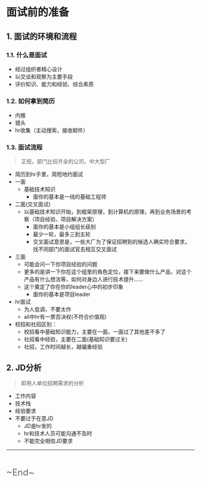 # 面试前的准备
<ClientOnly>
  <Valine></Valine>
</ClientOnly>

## 1. 面试的环境和流程
### 1.1. 什么是面试
- 经过组织者精心设计
- 以交谈和观察为主要手段
- 评价知识、能力和经验、综合素质

### 1.2. 如何拿到简历
- 内推
- 猎头
- hr收集（主动搜索，接收邮件）

### 1.3. 面试流程
> 正规，部门比较齐全的公司，中大型厂
- 简历到hr手里，简短地约面试
- 一面
  - 基础技术知识
    - 面你的基本是一线的基础工程师
- 二面(交叉面试)
  - 以基础技术知识开始，到框架原理，到计算机的原理，再到业务场景的考察（项目经验、项目解决方案）
    - 面你的基本是小组组长级别
    - 最少一轮，最多三到五轮
    - 交叉面试意思是，一些大厂为了保证招聘到的候选人确实符合要求，找不同部门的面试官去相互交叉面试
- 三面
  - 可能会问一下你项目经验的问题
  - 更多的是讲一下你在这个组里的角色定位，接下来要做什么产品，对这个产品有什么想法等，如何对身边人进行技术提升……
  - 这个奠定了你在你的leader心中的初步印象
    - 面你的基本是项目leader
- hr面试
  - 为人低调，不要太作
  - ali中hr有一票否决权(不符合价值观)
- 校招和社招区别：
  - 校招看中基础知识能力，主要在一面，一面过了其他差不多了
  - 社招看中经验，主要在二面(基础知识要过关)
  - 社招，工作时间越长，越偏重经验

## 2. JD分析
> 即用人单位招聘需求的分析
- 工作内容
- 技术栈
- 经验要求
- 不要过于在意JD
  - JD是hr发的
  - hr和技术人员可能沟通不及时
  - 不能完全相信JD要求

---
<br />

<font color="#666" size="5">\~End~</font>